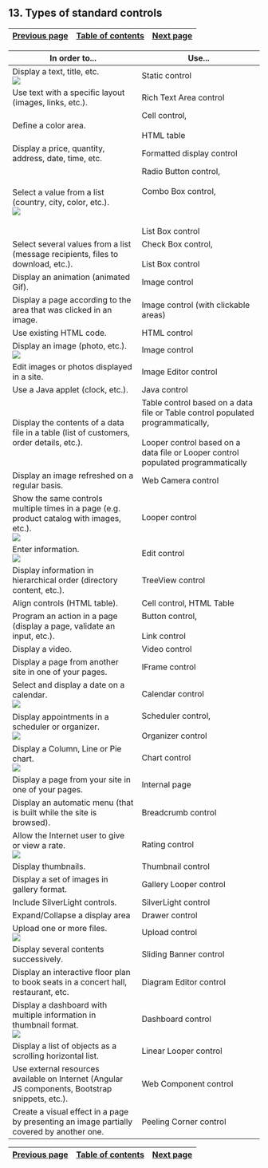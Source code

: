 
## 13. Types of standard controls
			

| [Previous page](../Concepts_WB/1410087123.md) | [Table of contents](../Concepts_WB/1410087102.md) | [Next page](../Concepts_WB/1410087125.md) |
| --- | --- | --- |



<a name="NOTE1"></a>
<a name="NOTE1_1"></a>


| In order to... | Use... |
| --- | --- |
| Display a text, title, etc.<br>![](https://doc.pcsoft.fr/en-US/images/image.awp?langid=3&name=P2_Les%20diff%E9rents%20types%20de%20champs%20standard%20-%20ZTR%20-%20HC%20N%B0001.gif&type=thumb)<br> | Static control |
| Use text with a specific layout (images, links, etc.). | Rich Text Area control |
| Define a color area. | Cell control, <br><br>HTML table |
| Display a price, quantity, address, date, time, etc. | Formatted display control |
| Select a value from a list (country, city, color, etc.).<br>![](https://doc.pcsoft.fr/en-US/images/image.awp?langid=3&name=P2_Les%20diff%E9rents%20types%20de%20champs%20standard-Combo-HC%20N%B0001.gif&type=thumb)<br> | Radio Button control,<br><br>Combo Box control,<br><br><br><br>List Box control |
| Select several values from a list (message recipients, files to download, etc.). | Check Box control,<br><br>List Box control |
| Display an animation (animated Gif). | Image control |
| Display a page according to the area that was clicked in an image. | Image control (with clickable areas) |
| Use existing HTML code. | HTML control |
| Display an image (photo, etc.). <br>![](https://doc.pcsoft.fr/en-US/images/image.awp?langid=3&name=P2_Les%20diff%E9rents%20types%20de%20champs%20standard%20-%20Image-HC%20N%B0001.gif&type=thumb)<br> | Image control |
| Edit images or photos displayed in a site. | Image Editor control |
| Use a Java applet (clock, etc.). | Java control |
| Display the contents of a data file in a table (list of customers, order details, etc.). | Table control based on a data file or Table control populated programmatically,<br><br>Looper control based on a data file or Looper control populated programmatically |
| Display an image refreshed on a regular basis. | Web Camera control |
| Show the same controls multiple times in a page (e.g. product catalog with images, etc.). <br>![](https://doc.pcsoft.fr/en-US/images/image.awp?langid=3&name=P2_Les%20diff%E9rents%20types%20de%20champs%20standard%20-%20ZR%20-%20HC%20N%B0001.gif&type=thumb)<br> | Looper control |
| Enter information. <br>![](https://doc.pcsoft.fr/en-US/images/image.awp?langid=3&name=P2_Les%20diff%E9rents%20types%20de%20champs%20standard%20-%20Saisie-HC%20N%B0001.gif&type=thumb)<br> | Edit control |
| Display information in hierarchical order (directory content, etc.). | TreeView control |
| Align controls (HTML table). | Cell control, HTML Table |
| Program an action in a page (display a page, validate an input, etc.). | Button control, <br><br>Link control |
| Display a video. | Video control |
| Display a page from another site in one of your pages. | IFrame control |
| Select and display a date on a calendar. <br>![](https://doc.pcsoft.fr/en-US/images/image.awp?langid=3&name=P2_Diff%E9rents%20types%20champs%20standard-Calendrier-HC%20N%B0001.gif&type=thumb)<br> | Calendar control |
| Display appointments in a scheduler or organizer. <br>![](https://doc.pcsoft.fr/en-US/images/image.awp?langid=3&name=P2_Les%20diff%E9rents%20types%20de%20champ%20standard-Planning-HC%20N%B0001.gif&type=thumb)<br> | Scheduler control, <br><br>Organizer control |
| Display a Column, Line or Pie chart. <br>![](https://doc.pcsoft.fr/en-US/images/image.awp?langid=3&name=P2_Les%20diff%E9rents%20types%20de%20champs%20standard-Graphe-HC%20N%B0001.gif&type=thumb)<br> | Chart control |
| Display a page from your site in one of your pages. | Internal page |
| Display an automatic menu (that is built while the site is browsed). | Breadcrumb control |
| Allow the Internet user to give or view a rate. <br>![](https://doc.pcsoft.fr/en-US/images/image.awp?langid=3&name=P2_Diff%E9rents%20types%20de%20champs%20standard%20-%20Notation%20-%20HC%20N%B0001.gif&type=thumb)<br> | Rating control |
| Display thumbnails. | Thumbnail control |
| Display a set of images in gallery format. | Gallery Looper control |
| Include SilverLight controls. | SilverLight control |
| Expand/Collapse a display area | Drawer control |
| Upload one or more files. <br>![](https://doc.pcsoft.fr/en-US/images/image.awp?langid=3&name=P2_Les%20diff%E9rents%20types%20de%20champs%20standard-Upload-HC%20N%B0001.gif&type=thumb)<br> | Upload control |
| Display several contents successively. | Sliding Banner control |
| Display an interactive floor plan to book seats in a concert hall, restaurant, etc. | Diagram Editor control |
| Display a dashboard with multiple information in thumbnail format. <br>![](https://doc.pcsoft.fr/en-US/images/image.awp?langid=3&name=P2_Diff%E9rents%20types%20champs%20standard%20-%20TDB%20-%20HC%20N%B0001.gif&type=thumb)<br> | Dashboard control |
| Display a list of objects as a scrolling horizontal list. | Linear Looper control |
| Use external resources available on Internet (Angular JS components, Bootstrap snippets, etc.). | Web Component control |
| Create a visual effect in a page by presenting an image partially covered by another one. | Peeling Corner control |



| [Previous page](../Concepts_WB/1410087123.md) | [Table of contents](../Concepts_WB/1410087102.md) | [Next page](../Concepts_WB/1410087125.md) |
| --- | --- | --- |




